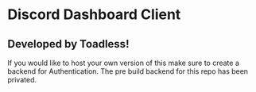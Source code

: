 # Discord Dashboard Client
## Developed by Toadless!

If you would like to host your own version of this make sure to create a backend for Authentication. The pre build backend for this
repo has been privated.